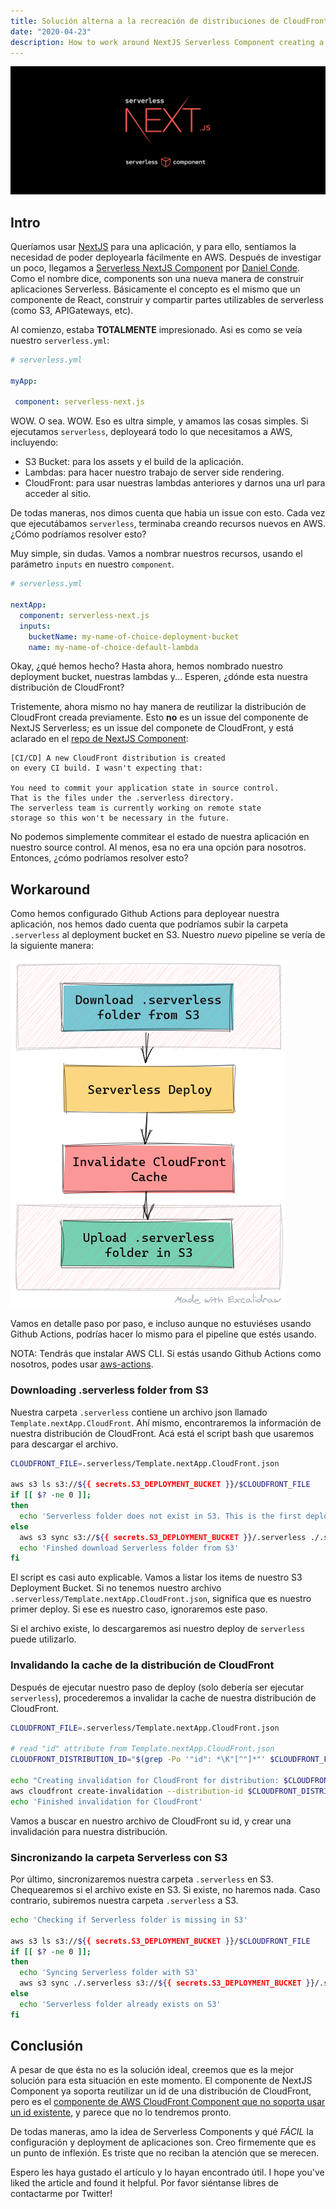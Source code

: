```yaml
---
title: Solución alterna a la recreación de distribuciones de CloudFront en NextJS Serverless Component
date: "2020-04-23"
description: How to work around NextJS Serverless Component creating a CloudFront Distribution on each deployment
---
```


![](./serverless-component.png)

## Intro

Queríamos usar [NextJS](https://nextjs.org/) para una aplicación, y para ello, sentíamos la necesidad de poder deployearla fácilmente en AWS. Después de investigar un poco, llegamos a [Serverless NextJS Component](https://serverless.com/blog/serverless-nextjs/) por [Daniel Conde](https://twitter.com/dcondemarin). Como el nombre dice, components son una nueva manera de construir aplicaciones Serverless. Básicamente el concepto es el mismo que un componente de React, construir y compartir partes utilizables de serverless (como S3, APIGateways, etc).

Al comienzo, estaba **TOTALMENTE** impresionado. Asi es como se veía nuestro `serverless.yml`:

```yml
# serverless.yml

myApp:

 component: serverless-next.js
```

WOW. O sea. WOW. Eso es ultra simple, y amamos las cosas simples. Si ejecutamos `serverless`, deployeará todo lo que necesitamos a AWS, incluyendo:

- S3 Bucket: para los assets y el build de la aplicación.
- Lambdas: para hacer nuestro trabajo de server side rendering.
- CloudFront: para usar nuestras lambdas anteriores y darnos una url para acceder al sitio.

De todas maneras, nos dimos cuenta que habia un issue con esto. Cada vez que ejecutábamos `serverless`, terminaba creando recursos nuevos en AWS. ¿Cómo podríamos resolver esto? 

Muy simple, sin dudas. Vamos a nombrar nuestros recursos, usando el parámetro `inputs` en nuestro `component`.

```yml
# serverless.yml

nextApp:
  component: serverless-next.js
  inputs:
    bucketName: my-name-of-choice-deployment-bucket
    name: my-name-of-choice-default-lambda
```

Okay, ¿qué hemos hecho? Hasta ahora, hemos nombrado nuestro deployment bucket, nuestras lambdas y... Esperen, ¿dónde esta nuestra distribución de CloudFront? 

Tristemente, ahora mismo no hay manera de reutilizar la distribución de CloudFront creada previamente. Esto **no** es un issue del componente de NextJS Serverless; es un issue del componete de CloudFront, y está aclarado en el [repo de NextJS Component](https://github.com/danielcondemarin/serverless-next.js/tree/master/packages/serverless-nextjs-component#cicd-a-new-cloudfront-distribution-is-created-on-every-ci-build-i-wasnt-expecting-that):

    [CI/CD] A new CloudFront distribution is created 
    on every CI build. I wasn't expecting that:
   
    You need to commit your application state in source control. 
    That is the files under the .serverless directory. 
    The serverless team is currently working on remote state 
    storage so this won't be necessary in the future.

No podemos simplemente commitear el estado de nuestra aplicación en nuestro source control. Al menos, esa no era una opción para nosotros. Entonces, ¿cómo podríamos resolver esto?

## Workaround

Como hemos configurado Github Actions para deployear nuestra aplicación, nos hemos dado cuenta que podríamos subir la carpeta `.serverless` al deployment bucket en S3. Nuestro _nuevo_ pipeline se vería de la siguiente manera:

![](./pipeline.png)

Vamos en detalle paso por paso, e incluso aunque no estuviéses usando Github Actions, podrías hacer lo mismo para el pipeline que estés usando.

NOTA: Tendrás que instalar AWS CLI. Si estás usando Github Actions como nosotros, podes usar [aws-actions](https://github.com/aws-actions/configure-aws-credentials).

### Downloading .serverless folder from S3

Nuestra carpeta `.serverless` contiene un archivo json llamado `Template.nextApp.CloudFront`. Ahí mismo, encontraremos la información de nuestra distribución de CloudFront. Acá está el script bash que usaremos para descargar el archivo. 

```bash
CLOUDFRONT_FILE=.serverless/Template.nextApp.CloudFront.json

aws s3 ls s3://${{ secrets.S3_DEPLOYMENT_BUCKET }}/$CLOUDFRONT_FILE
if [[ $? -ne 0 ]]; 
then
  echo 'Serverless folder does not exist in S3. This is the first deploy in this environment.'
else
  aws s3 sync s3://${{ secrets.S3_DEPLOYMENT_BUCKET }}/.serverless ./.serverless
  echo 'Finshed download Serverless folder from S3'
fi
```

El script es casi auto explicable. Vamos a listar los items de nuestro S3 Deployment Bucket. Si no tenemos nuestro archivo `.serverless/Template.nextApp.CloudFront.json`, significa que es nuestro primer deploy. Si ese es nuestro caso, ignoraremos este paso.

Si el archivo existe, lo descargaremos asi nuestro deploy de `serverless` puede utilizarlo.

### Invalidando la cache de la distribución de CloudFront

Después de ejecutar nuestro paso de deploy (solo debería ser ejecutar `serverless`), procederemos a invalidar la cache de nuestra distribución de CloudFront.

```bash
CLOUDFRONT_FILE=.serverless/Template.nextApp.CloudFront.json

# read "id" attribute from Template.nextApp.CloudFront.json
CLOUDFRONT_DISTRIBUTION_ID="$(grep -Po '"id": *\K"[^"]*"' $CLOUDFRONT_FILE | sed "s/\"//g")" 

echo "Creating invalidation for CloudFront for distribution: $CLOUDFRONT_DISTRIBUTION_ID"
aws cloudfront create-invalidation --distribution-id $CLOUDFRONT_DISTRIBUTION_ID --paths '/*';
echo 'Finished invalidation for CloudFront'
```

Vamos a buscar en nuestro archivo de CloudFront su id, y crear una invalidación para nuestra distribución.

### Sincronizando la carpeta Serverless con S3

Por último, sincronizaremos nuestra carpeta `.serverless` en S3. Chequearemos si el archivo existe en S3. Si existe, no haremos nada. Caso contrario, subiremos nuestra carpeta `.serverless` a S3.

```bash
echo 'Checking if Serverless folder is missing in S3'

aws s3 ls s3://${{ secrets.S3_DEPLOYMENT_BUCKET }}/$CLOUDFRONT_FILE
if [[ $? -ne 0 ]]; 
then
  echo 'Syncing Serverless folder with S3'
  aws s3 sync ./.serverless s3://${{ secrets.S3_DEPLOYMENT_BUCKET }}/.serverless
else
  echo 'Serverless folder already exists on S3'
fi
```

## Conclusión

A pesar de que ésta no es la solución ideal, creemos que es la mejor solución para esta situación en este momento. El componente de NextJS Component ya soporta reutilizar un id de una distribución de CloudFront, pero es el [componente de AWS CloudFront Component que no soporta usar un id existente](https://github.com/serverless-components/aws-cloudfront/issues/11), y parece que no lo tendremos pronto.

De todas maneras, amo la idea de Serverless Components y qué *FÁCIL* la configuración y deployment de aplicaciones son. Creo firmemente que es un punto de inflexión. Es triste que no reciban la atención que se merecen.

Espero les haya gustado el artículo y lo hayan encontrado útil. I hope you've liked the article and found it helpful. Por favor siéntanse libres de contactarme por Twitter!
